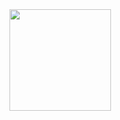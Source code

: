 
<img height="180em" src="https://github-readme-stats.vercel.app/api?username=patelrohan224&show_icons=true&hide_border=true&&count_private=true&include_all_commits=true" />
